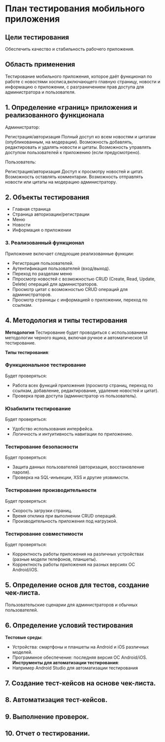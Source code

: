 # План тестирования мобильного приложения

## Цели тестирования

Обеспечить качество и стабильность рабочего приложения.

## Область применения

Тестирование мобильного приложения, которое даёт функционал по работе с новостями хосписа,включающего главную страницу, новости и информацию о приложении, с разграничением прав доступа для администратора и пользователя.

## 1. Определение «границ» приложения и реализованного функционала

Администратор:

Регистрация/авторизация
Полный доступ ко всем новостям и цитатам (опубликованным, на модерации).
Возможность добавлять, редактировать и удалять новости и цитаты.
Возможность управлять доступом пользователей к приложению (если предусмотрено).

Пользователь:

Регистрация/авторизация
Доступ к просмотру новостей и цитат.
Возможность оставлять комментарии.
Возможность отправлять новости или цитаты на модерацию администратору.

## 2. Объекты тестирования

- Главная страница
- Страница авторизации/регистрации
- Меню
- Новости
- Информация о приложении

### 3. Реализованный функционал

Приложение включает следующие реализованные функции:

- Регистрация пользователей.
- Аутентификация пользователей (вход/выход).
- Переход по разделам меню
- Ппросмотр новостей с возможностью CRUD (Create, Read, Update, Delete) операций для администраторов.
- Просмотр цитат с возможностью CRUD операций для администраторов.
- Просмотр страницы с информацией о приложении, переход по ссылкам.

## 4. Методология и типы тестирования

**Методология**
Тестирование будет проводиться с использованием методологии черного ящика, включая ручное и автоматическое UI тестирование.

**Типы тестирования**:

### Функциональное тестирование

Будет проверяться:

- Работа всех функций приложения (просмотр страниц, переход по ссылкам, добавление, редактирование, удаление новостей и цитат).
- Проверка прав доступа (администратор vs пользователь).

### Юзабилити тестирование

Будет проверяться:

- Удобство использования интерфейса.
- Логичность и интуитивность навигации по приложению.

### Тестирование безопасности

Будет проверяться:

- Защита данных пользователей (авторизация, восстановление пароля).
- Проверка на SQL-инъекции, XSS и другие уязвимости.

### Тестирование производительности

Будет проверяться:

- Скорость загрузки страниц.
- Время отклика при выполнении CRUD операций.
- Производительность приложения под нагрузкой.

### Тестирование совместимости

Будет проверяться:

- Корректность работы приложения на различных устройствах (разные модели телефонов, планшеты).
- Корректность работы приложения на разных версиях ОС Android/iOS.

## 5. Определение основ для тестов, создание чек-листа.

Пользовательские сценарии для администраторов и обычных пользователей.

## 6. Определение условий тестирования

**Тестовые среды**:

- Устройства: смартфоны и планшеты на Android и iOS различных моделей.
- Программное обеспечение: последняя версия ОС Android/iOS.
  **Инструменты для автоматизации тестирования**:
- Например Android Studio для автоматизации тестирования

## 7. Создание тест-кейсов на основе чек-листа.

## 8. Автоматизация тест-кейсов.

## 9. Выполнение проверок.

## 10. Отчет о тестировании.
